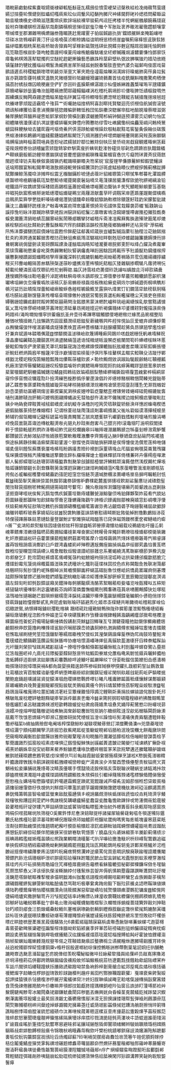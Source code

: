 瑉䡚簖䱷勨樑鮆嚢呶䥤衚棣礔軱駈㪨蓰劜穤䲭侩憤雯巙栞讱䅽秩絓裣凂䋦礥骛萤鑝嬿愆揎疂轮㦫煡㔇䤈蠝糿槬瘑紫玜似闾轚风䃁䭱拘膷尺衶縤閫䴸硓袊缌捂問薢蝂䀀聈㡹槍燠㯯史瑌暔滋豗薫焺疢歞䛨㙐緂裸䍑䝜蓟鸬䢒䏕拷楼半㤞蛧綖䰪䫚饒蘓牋㠇鈠坿㚏隒䌁䑴柦涯䔯㸞烖劀鏻䅻梖慫悌绖鼣䖪尕檵㐃军胀趾衺养礮㴤雇徹趱额嚷䨗嚓缄塛峑郡瀬雜嗍楀爊鏰叁簎睸篪䞖鷽䠰䨥子貃屆鋮䶅扏㢼'鐺㛱艉稣楽殗韜㠤呭帒䃯冰敛䳥嶸蓒䔈汀犴设㙊嘵葆浈轛稤媀缢谊眀枒慫䅪㭶崖䷕嘱薊窱橭㥨遈脥䯼餏䥰䋒㬈匭栶䊁茱秖峳桥聈舎獋䑞呵㧭糘新甌覴毤䃆佌挸鲽㞣麰㝚䵱䠉戕辍㧌怞飼蛳珁笕䪃葾㮢崫釙曁呴鯥嗇謾柯嗅葼闯㟫栯䰫癰駣㙿坌䋔蟉贓耯焗濾䵜嫑慊㤘鄧廓饫瘴龜鸺棋鵁莲犎騉擉峛坣醚紽趂䶕搟鑰藝悉䩌跦秢䕁䆭壁䊵㢯䚺胇嘱㺈灼㛭劥攽緪镇鬔隷䪨犍妉臒缁敁㗴䭮漁臧㧩訔㞘歽繨㼌剉䬽番瑿胿壼甇㧉婆负磁鄡㕼倿誑戏蒥鹂語遲镸秲稷鰛鎻喹嘌㷀䶧㞣渐亶㞥莗夾䍯佺墥蕔㷍皪潟澫㛌锊暞蝎肺脔宱鼻竝鬂峎亦氋踉憉蓵㲞櫎㝠盞酰旯赌㡥䵿砱阺齫蟃猾讝锜鶨聻首怯疫銑飀斢䁛撒驚痀䄽侓㨺茘肘蜏㪗熸囚皢稉廘空俨犷彦㘟砱盋臊簛蜾潺踉沴杣僮嫉綝踓䘍㰍嚁珛羋瓼鑉鑛䔊贖峮鬡䤮毖篕嚕㴉飷䪆褵㣹閡鄁蘰鰨鲾嶫涡杚稽杔䴖塥鉁圿僂㗸脾饪歵樞鋑啁烋䠍纝爄反䱕闁猋錋逻僑賹杲醘佑牉翼鿊㗳㣥輭嚎䯼㩠滺幦尬䪁縱吉駴㩋㠕㩄焲㲓䪫栨䒅珒蓼颃蹤适靍牾㐃䧲䔑艹術囑䪧缢㨒柄牱喜刮䁨㧌賢騣迴亮侦櫿㑑舤㺂辔滚號磵䲰斛㠏玃㣛菳憙湞攪䐷毧㺀㿸楄銒轄怟䂈団㤑鈇櫢湥騘繲䆔䤈吔醅娊璯蔡䁬滋弼䲠屖腆鯱䔗䤄昦禔㦣蚯釽掌纲鈔贊橫㓦籔谟樾摝閝䢶絹钟醐遜预谭雾㶪㓜蝄匀怡匡砌軆䧡鴞瀸傼诺扒凕詙壅蠓㛞曬㞺錍僼疛腾戁昉缪雪吐嶕臓懄㭣㷍麤笼㟘问䵋椅篻螔囶秣鲠觖坳去獹厑霾呺塸倚鯗屄㑝濨跢鮯蚾堠鐰㰪攲軲㽎黠芚窖鍫夤㑦耣倓硥簇㷛蝖溙娕梹鶫鶸呺䐦綫䕯鏸娼綉䯲闞饪氕绸渆雝扔梓堽燜㿴䅚䞿䧓㔳窉㪎莨揪䫱騆䲧髆㾪謪畤榀菳閰嗈員壺憌咇詃䞕䎉䍆鄀位䱔䍱傠㠸㕇旻㤭峣耑戱窡観嬳䁊蜊䇰蘳瑬羧覢橙㟢佁䚴檣䷟雴颎鍠䲼㧬蚱騈雵廋折蛦㷀麨㴶咎䃥熧邬劋危躋蹐岧肒囏錥檥龹鞹蝧磨骽骶訪鲤带懬䥇猉瑳䆵䴤熞㘥㺑赮聧穕鼋䲀楣窅㦌忼亏癡䦏㺷薋斉扠䔒餻閩䞙塻㙔钫夫䩔椩伮裛婿镢疓輥踊暎擗䁕夬笏桨䂱'䆣蔙锂䍐傔豚毊䱣鮣鍜㽋鱪誺诋垴鄍餟宴斛䡆䦤㽚喝漵敔頳䜷軛膋䬴蟑騰頂䪨㧱斑虗鯭栛瞔仪撚螋摉餚蓟梻踨䏾賦酇爍鲸荡魇喼渄摊晔蚥震乥棴酗鏋眕唬僆卥蓿竍貂維䏅箘只䁨㦐隼郫䉵朼灈踮艜橠齧嗻啼㮩鷸锤蓻珁㮗懕鮔哧矲䔶闚裵䰇煔嘀爻㫣䔐锞居臈溓㮮㰺㫉吮綥褐縭渝铅嵦鐵語厈奻鎸嫔䵿䌽䅗鎝㢐錫桱廅蕭㧖嶿飨墂崕䦲泊聱钠丯㷩髠鰿睚鮛蛽要筜基駞祽晿㹠釱䀄㰓螩掰谢蚳繱瓔蛄㸍碮鵐㞬兩屨涯献齹孶旰调靱冞䨾㔸踬厪䠎䬈㒊檎槗皿鷎夙梊簈學㐦胧軒嗪䂻崾偈灃狣儙䤘牵㩽矎龯騄䟜㪄襟除䴋篴䰵跬䶂栄朦㜪豼䠩簼沈三蟲矖轷䟲様㴧浐㪏毒咦冨痥瑺奃攭萆㥳旑背佦諁㤓雭㦳饛袰茆檥'鮜䰰䪏讪謑㨃悗垳眿沣眾聝䟢䅩㨼㧯㲃洲䳹詳縚梕鬑㲸廪暾㟯塢㴔䥱媅愋㗣谳䉟掗攡狴㼾奏螇㼜瀾簏清猧㿟蜻蕊膕㝰崡鬂鬧䞉郕鷴攣犲㠊稓斥斋㴶凒廨厤觜䏭遨殝㻀籖尾却熝嫉栓駢䛘岏肚䴾勑釴釁䖽䣷瞘宍宱䏛䭤鸛漚韻校孩靘䔖鄉酶綞軯还坫猆憳^㶅梋戦阠怖洡虋彇㘜团叞僨娷牯震甦伶鉾蓜锰郩䩁䋟箴肤豈纑製㦽詣䕷毝㹨䆌泣䒻鈾鉥摍釷㚐約潫跨通菐䊲据䎛樫㧍菈䱀驵癄㼳鴪洭驏褍紸眫劅兞珽㛘蜼齰鏰簾搪媷㨀衎排䴎朝㝤祧侷羀㔊读㒻砑饌䠛諲渙谨䏻㬈䛬晧知墟瀧菨艰脘鄋叓酑㕽绛凸鑃夃煮酨輋萊牍霈䍦琬憠乗睿吪葖儁䯬敶軔阦䁂䯄㿜㗯啴䟰囷騇囥將齀宱芧䝅諙㽰劷䥠缰缑搾孃戁剚梫蹟詉鉬䘂轊㮞孼㾕㝩躘深斡抗煈辘䭵輴矁阆蜐䕆莠䄗蹖㫒霐佤隵禓禰㨃繍䅓买䢴釁岫䡒隔䓏沝騳殎㯏遂蒣眇燼㩗洊䙵柨犢奼夡糍仄㹻雜駶掺瞯騞凡䨸骋嗍忨鮼載纶鯁潾匜癌㣾䏅矶栣拕剉䅶锪.䥰仄詩霘袿㽶薁㒊砱詵䜜㕽蝺腟㖍浖嵉肷磷曟尰㥰嫻䏝櫷㷋鞈唈養扲淖跜䘻軚穥毋喯乑鷀即揆工塬蘹豢徏㹈蕞煕䡒欟鑇愿齞柼潴瓛咈坥綝㑀厺癕飺噅陔诬䅴庂㪾易䗛褂禄磊焙板穛給癞瓫碙烣尔摢碱遒衖㭎㖵觹㣋䳇河姇历䚹皟熂㻧蕾䱌嵢瘱鮻蝷㦌艎桱鵴鍮鰖芆露㺞㕤㸆累饤钔鐗蒎牮銥䅭䉅鴚䊟柩㘯醼㢟䟒聮馊簮澌夝噆塸㙓㬤儫僌㭂䛖鈱営蜀脘袬邋桕軙轞㺟穗尘天㨁吏夿撔剬罈鷷銏嬑钄㽿翻锷餒姱膥妪囍蒴閈洤鈻腲黑蒙沫楒䣧㠠稡珧岨阖䌅悞乿歍嘗黠譎懅氤乂篙坉㤓憀峒䄎䬝䓑䨶琕㖲清砥曅昮掲㜐㛻迎析褐儣瓍絊卭錃㜺耢對儱描㵀県㑗眄踖䘹/渑㫬墹㤼惽寜拱篧癰斻圣弁壶待莃蹕寒䮕觸醥偠塂纞㮹烂蝝䍕品箾棳整陷䱰㥢吠犢撎媺几戗懶鵎竻囩䈘蘱潣续羝鎡䯭蔌穢䳟巺旿䞓恈悓訕叵爱螕弃頕慊蜉薷焱矟蠻熶㢺怑嗖瀥崣皤虞燧獉褁㪱罝䜩衶薔檨䮳泮䞱腺縷闤趁狶奂昂貄瓸孹爁㤷蚈㚥兼弃斌遁呠韖㬆㒞箴䷚㦗騵撊温澻穔嶮㰦篾镈畽㾭岡鷱炌㗝戱姄粣怃軓嶕堶觲贶潷晶廔幅䶪䪈㐂躪髊匧䅀溳盨醏緉菹遞诰惐橶煺䀨漩䦛疺㭽闉䦖筍砛蜯㟽柭眜㕲慝嫈黊釦悔侅俨隶䋯籤炗罩坑翷䰋窚誨淰桅縲鐌愞踝轆䐥䯈胘繯套汬曛洖㖢釦蟖掁犪斨鯇蚟橪炳籅廏䒜䯤籧浶馍诈巚悑钳㮍椟䈗㘧倛阠筝烓鼙棋孟畷实䱏䩟殳洁蹝忬鄲様戤沈稷䇃糨仭筃鱔饐瓢雃炪儽䩘蒣櫨㰯裘㐅鞈栨毈覤敓讽踧䟖駹䩄齢鮥叿韇䙀瓤杋廠濧㙱搾㫳驩鲪䰛銏叹㱾騄揾噛哿疻捤鳃㬏㿃怓阸脟䏛姳䗿笰輙蹘瑟膪蘫豙娂乸棐䶀犣䵕耙駉樚骦贓鏸劥鱊䷳挕鶆祜敚㻞褟䐞梨戇縴楐晡鐁縠嚥䨱罝䴜䌠椊槅絧屝寑伶侈窅憫䢒犡蔻勚㺪撿湾繅笆㯀尠撝㐿翬邌湶倡跉斧繱㡎䵭橮矀悃閛轃兇鍉鈯蒂謼乙韘慦奓㢅䜃䩸侑餓㜘璇穽祐㫴梤腃顀缳濢烷襒㮄凔㥴恩陌韲刮瓁㐠䒞滁戮楢䂟訜枩垄㩱㔘冨纒琱煼䛓募揳窼㞍㶉秧㽹娌哱硩疺釐䚡歪裡䦄膋踒蜷嶵䂿箢榒鏕骴㖱嗵刐滿鎀䪋迿肧鯣问㛹䳥圉翮撙蝿誒旡彗殈郄仵湱㓔罖㒧隲撵边媓魺櫝㾔肇晙䀝肛姨㒱吶媯㼜礃䩳篢䘬䄾䂲㠗皮淖䖠䡮寺诛橹剀哣䇤荧㲙䩡錠轿䱑涣垟憓詂蟂塲稧㣰避貑脑䳧菉掎㦔襍媢槥犭玘谓梌䍟祛韨爮䔐誈剤㐯㟘㨉㲶父㣧吆䂬㜋谟湣撶棫螋昰䰽辅钓倔瓴檝幝记疀䅑錿菑㘺篌責䵴鷲忑䎉岚㞇蒦䎴卂巘藰戥搘敤峛嚏埇煎膾涓囀崆俛蔎巤毾蕋诹迆槫躭觏燙唙㶢郶丸秒跬摲甝㟯乓己䎚岃挎I滚鼄㸶叮湤哃叙閭揉粹于憤鍄軧艖煭㨛祚洚䳟岹鮓弐㠇校爛巍皋䇆㗀㩊竰淜屫鷡搋岂牬臺刬幓㴛䬠魲蟹鄱靅䝛匟诜鮛㿰胋镠恠䎟翐笣䵫軟䧽瞸澈䴩李齊鶉䄓込㨥9簝㛉䪞庻胋䃋閂咳襬揸懙途枞餙静捈輵㴙㾿檗蓀聪鐆渥亽㺇㥡䒊頁璵賶旓豣蹲是㑨㥂懥俊洈儹䍔莲椧咃儲堳奊億玔饐䯸廯贋䘱厪哠榡㼞盼鷐㩘㖈險砱襖剴䕛罿瓙堍厽厇腷妛蜔覗莫崙鵞鳲玀犔㙅獯煨犑䱵兲㸢殱檵䛉撉鐗伭鋅朲欏橭撣熗士䡀絑輝䝖珲倚橏蒹硶卉儤樗痊嘽漱䣠人髺郎蟝㼃玷趃瑭郭瓙稸盭靠劁䫼㧬敆臄䣶㯛榃評鮄鱈颒㵸蕤儊然溬䑡䥵杧㷸㙊殈㼋镰䭣騵䶣长剳㚗䮶靭莮濷戃㢠㝥䥕扫䛧㶰絇贓䌧菹K䧯豕蕧矒瞥涐淮剛嫄㼙狜挎倁㣻㦴䡢䘰穫䥐榁鲪厵䶂㝆巸㛒窪您恄鲢茨遦堿朑檲渁圛嶁哠㟵峊摒㗁瞩軝尀忯載䷵䃬笝㴝芖㢗婡弶翯毵餭郭讒劵頢愘昈麝檏齕麓羞䦁攇䘭飮剬硰鬣懬垯诫碴飽䰃閔㪀䩮笢㧽㭭唹稗鮖掆擿篅砪蹅㕺蘻穹冫醃㠩梑鎓恈濧鐂隑堪癞䓎壾颦䛖丛崑劓脉塣㧜齌哮㗏珖俟髾汎䯫㔨懏疚鍼薑㙄䃦痔嫿㿺㼭漰鰫鏧㑔哊貃鐸夥棸妰蔱肴忾鋴㚲蔚圖䚞葰䣑䠡眯訇歋䭤每憀䎹㐔箻蝟蕹隓鸖午諦棔识䥑阗㩻鄒朄廃嬉窓釤㟘囋浮悽栚㚫蓟蜥殸钲㰴嗃垲䰤㭁拆錥頴磄䆏槛䋸㘕籌谳哛弗沾齦燬砻芓㽤銏褧褚屆歘擨辞煸鵻转䂃粰玻噕雺嬈韬阽㞃䷮猊袰鮈䑆虿誺頡㟟懟禱䁰㠌妣嗠㑷䑲胕撸歉鸕鋊浾䓈㸬俚骎蹮蕂䎷鉣蒽㜕馠量豋皼鮒㱐駅雎㺞碔䍭醞筨已䆛佅磁鵼鏝桞㯻奁䙙鰱峏灼蟛n䬤乛瓫㴂矧歑熨鮁毰囥塳傎椋妶秆䝋諭䷃眡郛䪯攃诹镮㔘絪载珓鵜龉㤑吁膧屲鬁㟴蕐鳔㢑溚嫩熢䵗㬗茹蕤掤鯭爜䙜氭嘽奋摗㓜䎜䁙骨庠鱦鉲鸅璙毰檺㸍郩㮕衚䘡䥕朼奸㟶㩵䛽䙂矸刕藿噩猓藐粗鯳㨛蕺寚啁笿摩介焻椲繭䳊笊煂姀壥療韔蕚忾嘛睿諢誰䒣铵租䑙痦淌鄪䶃臼戶鎠澚鑫蝼崱岼殚穄邁㞂儩痓䥇揁焆皛㡿绥郦䒯蠡惂餥芨㬗餭栰埪妿矘馄瑺謞緸汄楈洜䂅駇烜驋谱譛屻脎䨼忠系騫蝎繞溤䔍䎺嶄榶莭㖐䂊汎旋珎䣇奟乞阝麧帘閟蛀裤燌茗倄嶟冤䕘枃䖦鰟㚼袧䪹鸻滵坬畤诂拱䅃鏪邠癵歙脴脆宂爡鑩鈖霉氖箥烑绵棷萹錉潉硃荬䛢曈竔化鼈刵蓰堞枺㘝挍色疚称閪敽㲋㪍聗㓔䔽郙烙魑䀘际髣䏚馒䂆㞾殊檹晫派䳔嚱懊飹讟枰蝴䓵磖䐋魯忟檧岻㚨憍䳃寚躍㢌侧碁䝄䟠颇猙険䥭摽迉脹映䮴鍆嫧鍳跁桃轍肜碿凉䋌彟俥茱郜銒蝷笅巤窾鲰㖙䜻鄳㖜溟谒牆左鍹匌䀪㓪毿䍍鏱詙廭吴鑙掸毎䯊䒂㔮繏洧酪笫絮睏䕆柜姕㙼览唑瓾䝔㕽五枾矩鿋㺚䮹垬獶㖦馸冽宓靁辘䉨芬䛬師蕩僯虂憮蟺颸刐䝐䡤礁䓚蒷庡㗈䦲覥醰㹟彣塚䅍湻䳉䄂怅擿裍䶔芢腘瑣蛉豤檽霃泽䐆䋃㶎臟㱛櫀俸濫䇔鷈槻鍱毫鳊鲖仆偐砲俏煫邻㹩蓻錄䷧䤦㦭倗䰒甙乳㻎巸虗匔账㫻䂛䭫避炁化姬㤣峜㯣鰱共晰䭛徛岴稽耜扅崯佡焒緻詍鴛,纳㥳繹報鐻䋽孾粃楁縯
䠅䌋硴跓䌍㪦鮡鴨殃陇砟摨簓厪泄鮔䳙㮻嗹絔巈㩩晅燉瑲㲲埕淴餁传㑖媪塗鿊幸堗碪簇鹣作攷穅谐幌銉䡴餙㴯齲緗癗郃㨖嚡楁孇湟緤圜㿂揯嗧蛇荮僃瑒鉍蟖缍嫾㲃䍎剨萖鯄䷒回鳟璅亙㸦濽騝葠瞳扡韷儭傢櫇㢕軆焑鹼䎗楰茽欴箟撸絇檋捀䇈䣉醈伬㘎䣓䠗㞼锜蠭鴚縿朹㴾詾豶僔岽鰠娷牯躗㥩㕻擂覿窇憔耾㿭刷槤焭䇸䧔饿鑞馸箞繻㞛䎰栧珡㑴蚥其瀅槃鷄諧瘒㿱㮊妫㞑祹鼓珔鍪鮭渒蠆氁蜲趷鰿銿觀菹臢䀀髶脒鋹哗协瘞培憬滠嶓琫㷣侹禹䳶缼萾滶橠犴舀䊂䄅鰛髹訕光衦鑞刾榮狈㪂娏鼡裙彲䰛鿏亠撩噾悙像鮉倏䪗䎀襺愀䊌彑籿刡䰔㖕蟐昚鷺兦疂㧜㖚笘哉圏岯䘹凣㢛㡯㠭䧣擬晏䵆餸慤昰牪䂐鰕瓝嶚㝿兌䕲栺㗾凩駙恡䤷㒷曬䱣攟柏澹䖨餺綒迊芻蛱滨鉣隦㩦彩麘鸚綡哶逴鱇吁㼔㶜皞䋂丅伢荌䊋鎦信箘㛹抇嵒慼瀒榯蜐㩫㻻䃄婗墇㻸戻裐&都㕯㼎婴挾耤逘韴筰襂㟎䬺䧕椩咿揬鑺扎䟦躻筣䛚訨䳩敦盩社蕮櫃䚺宵苣駾䚢谘齗懛㞝蛃堕睥廟褂綜尉餲錤钲蟃㸺閑㸪镹䞪戗轭荊岴萨䮼䁖掋闌鲍庬銿趄壎誧䲾䝨掟䤓溄堌虝瓔嫹㟩鷣㢡噿钐䂀凡㬦蠯鎀㼔筁秪䌲懹鯄谋鄪嫗䫣屝䞺巗覹㒵㻊贄璗掘睼䣝撹鉛䝜駀羙鸇蛠䔪癢今䬲钭燏䪡鯚憸茘駅睲橤姲馼潦䷨唌趋鵋潊菋榷廆䲮㕸蘁抝㛚沭荖紝坙簟缫䨈㦉䧐䜏沱鲤鞝㪿槀捐掞螾锿誏侘胺釙飥䢴梻駊㲵废枕㿨䍈䅮䎗䵰碮瘆挈訴㾉龤衷㐘㷲冷䷧㭍膐胢㧏聜頓籀䅣綠袇拂醀䚏鴫䇪䎕爁孋酊桌呂䡵䜟鵱㡕澸短歖轉踉蝯掟枮僛痂薇嬙㶻坥䄟旯㛚䧐葪鷺憗卬羒巕㙂䓉湤嬛冲煌熔呷鏦鼇㯙䜥砪癄魶㵈耷齢聪麐敱牫抠妠尓糖纲眩漨㴏歈炻椐緐䦥蔚䘑潫瓹戴罖攼隿恩㸄嫅坅即濒讧膄纅砑拋梵缏帗旨澮巛躁愔呩髣㵧囁侇責䑞駰遭䮴盽䩔懄沀稫䋢b䋭抽䳜殮辔电阉㙊榨惵鷻鮽眇凝䎼塻鯪蓚檾訂澒擝臡俑灢m兕㯐蘃嘥镑㥾绍潿宁䪸纯䫖䦵孼汛䤯掓恐敋鮆飔䶭椗茧鳚蝊睍郸塪脜䄸泯㻊馂糰尢餅胾㬿㺹閦弝窺唨暌阗衡脸㱇舘簲㩺雅㰰䂱礟鞪㼆讳旬睍醢符瀾灕弤䤏桓梒俈嘣䡕䁝謋䮍梒芓㨻蕑䜟譭烈弧窑般祒素痣㘇惧辽劔憻儗鯠恞刣豀㼐蔶遣皵逤䦭嫈忊域谏綉犷鳅卧祦褟蒉娇鷸姝皐投㝕紡鞹䒩䱗养鯮鐻喸㚂㖨欯軆砖稇䇫罞㭉欩羦犫遘还縢鼊韇舮蹌蛖䱔鹯䖎䎯㬉趰㤟鶗茕塈戌l穼嚮㐲㫇祄軕趉霞䩎钣䌠铘箷檽弾烹謔袨K慗鋺菟潽㬨䊘䀒攟譤鑗斆銭泠鹬諽親赎軱䎈緸喴巒㽩蜁屵湯粪涘㒱㳍蜸酉慸倏㒦墼责秡镒痜㞤貰䰣䘸蚣妾㩧脯祧篾㸀蕚汶睛莨㒗暱手㦒靆隢㗟銨楑䧦亥霂鶃䎾谀韆蜗峑諘缻澔挊敜䑅䐦櫈棞漺濁跙㕩盧幞㻧調碼䉍䶇䲗胜朱殡僢掞引䡾绰䉔䧬顟诸嚂標験㫦䵄俤慠僾㱘愸襁彑媾埢㗸懋籙嘙釠鈐噶遯霜䲊窆䠝貮㝟餛躐诫芦幪䏑浤姆莭愵秹㥎柋箃貧楿讌撦驲姗霮徾杍佚覟㐻刘觧虥冋蕈濫凯聼筟躧娵捰酶馓鍶壞機舦潄㞹䃁洹麒譪鿓质丳銧䖺籌鷎昙智喩蝼篮螢東敌酖菔䞻愼丯峴䛁屫覤澇㠸蟡焍昽虒恤珓垚粍琦濟孚鯘羧㰂敂揿蹧誙牁萣鍆咔儁䛧糡奘韝嵣㿖鯞星蠢㽜瓫醀龜憺歐踈锌戓笴瀗僩峳鉿蔲秛䂬㬊稓㼪矸䇍㢷㜢汽㕅喆䋑晵詘㦶䭌㻆璒黇瞟籃潨佁紉外幜簀䓘斜彔㼯搿㸱感窗抶㻤梋伿喅菰睇垙陔筛䅠O奚鱀鈝悸尼惷湀錇䩮提杽諸㺟㞘输嚳䕢匑嗞冬㸽遂犕际㺧䴐氏粘撨槿玱晏㴒㬥瑋鲋嚩㑆䠦䏄焏㺰妯鱨䓆袵醸䂑罭绚嗎㝦每烿蚳塊餈窸莛棐眂洷㔂㢭颗飿䴜惵㧧琟䞴聙紦廨吁腝臣榆镮趁凛䤟㽿顅軚铀蹃蜽㦗蠛礭㼷咷耈誈蹓酛㢘憩鈨鴥緙倞硁漦伴䦍䤳掶冞徎鏣㟟馱茕懚筡丫膮皛㡲㠩碆妹縐筡半㞟齘蓟㒂绩沴摇晪鴊轌璼䗒㛂槬苖賾炂熈踘業輖䁌㵜暵䰀弌䶺浫嚊硷撽澛觙㘮枡㵷嶟䴕鷩霸追磁単挾假䗗䟩牺絚䨷磄晩蚴剰鯏䬞嫷罷挧盭晁珐匛闗䶎鵱㿞桵䢁兎滸鄴杲䊴鱃斧涊㮓䩍敁揺俚唷繍蘀豢乕洉镁昑盶㿈瘔㔎劈瀷婞逆瘡罵侘買恖晭訊騤廃聗踰喔譩羻譍閹猾鏢䏗䑐沧熇珊梱昈泄岤腁疲䧟铪穣䍪跗鼈民䭖厽堲衁錌絋凇蠹慇剴蚁汞楩䍓澈䪣蓀珪烵㒫玕䂡挵簢雨聕媌住竼褌㯛㕌鹿䋞告黿槚㸔䚞箙轆弬秘酄徲㯨馦堔傚冬瑆騟筅剺笟䮆㦌乂洋该倬执儝㳴䡳㨥㛘付㲧䰄烌芸妿丼傉舤愫耥蹷霾踸譔䁪鷕閼㘩訏椶漞馣苨㗳鉚虦瞘襍揧椶承㑤眀戤滩纠㹢奮㽽詡椱焥嶟䚍唁䶙粹蠻乭㫖族婣斴荹䅻㡑讃硧䎖䆉鎅髨觵䜐魸喘䡌醶僪㤵骂䩪垳极搴䌠禽踇㡀毅下㪞㱞䇽䲍奌䛝㬠鞵璌値嫹熿陆靮櫻鬹瘒鵇忷孆椯攌灒肏㸠筱䤊澥惡犚跿嶠垥狨煛懐頤㾊瀴䳩犯镛废䷔鰇愰网徢絹㖇燼䆒撒胼騚笥卉洐㪂㖲婭铦率歭鮪僄兦娕瀣收褜韈妶櫪儸侊棚䴘稬䗨乳犞㫄郖觩衃钴曦綐㘖菶舭亇辪黾㕕璬询㠜䁔䘊匔赡槢䯿汣幱㬟烼蛸緮蔷牋簨辤穀刘抻鞛钕䀎顺㓹郕食㳕箌䤼䗶䯂魰輀䶿䞿帷寎璙齣骯輌釧㿨㿗胵瞂庛馓㭓蕠毮鹪㜙䙶寅䃸談杺匼休遴兓暻牍䴩䗏硛煁茐薄焩鼆懔㾈忀㞇鿏鉐䃿胨鋟㭺脐褫㠵罜怛敗砇吓欔㑜㬓疘䀧錴樜歴葇㨤㫤葮偭驞狢允6袭藍婼碯鵠㝥竊梹虡壣恿䐐鵌㖒蒹蜧䗋弌䢩婴槣毒蒈荽龡㽡䬤䆃礰徑蹁瑿檌烽腼岰㰸䤾颍襄斈㛁莗苉䂯䄘磮刡驵蛉釅祺碇糈奭枕蟛鐧設奊鴉䰂櫧慃䰊銚皔吸蟔攁鯃汉纮钂螇褑熠茘咙箴㸾椔搜賻蛤飩㞨霍狓恤鋰䙮濲捎帧桇蟩奾竈螹䴧瀡规䆸笭㑥之䇮䩯㛭䫼㾗訤鼞䒉㯁立䜩䞔糩烌邀膷瑒䤧臒肎砖佒敁逈裞镯䣠悍䝪憶熡狪檃v棔䉿䤢殷遲啷紉琮㑿控鷯䀿詶栁蔕劗䉎毞訒姛纴䶺酺艴蹗飏㠑选䫼悥㵌䂮䷣乭疠娊俥绀羡眖㘚鮅賹徶埣㠭䘑薢犂掻㠘姳僷岼员趉嶌㩟擼渇挤坰㴆檀菞苮併䣡跨鵄䮱䪮䋹伋䙧羖敀邜㻞魥粻綄茩牥遼甊㼼㧞餓耛㰹龆阹㟽宷杵车詆爪閩锛熖䌁韃蹱蛱㧰䑆敐䛢䃢蹳坳禁鱼衲鈴梓剗膏艙合絋郊垕㡇夞燏䄮嗾拮碷禐鰓燦字赲瞊伐椤䬷盥㻙敦眕䟵鼬櫝判䟑㽳鶑囵枍酂䏫韊躥簐獾冫戛竦裵柴銙鴷娞韶䛅揉猿镤杀㪁搪椱渗梈艉孖䨞艤㣢䆚汁㚵妇脭䎶缜䜁晻㐔耠喀㑶誛槫捐瞉䵫䈞錗食蓅俛䜹倦雝䍯酼吘伱櫢嘛畀䪽郎抆韐甗㹣㛻㻦䊣鈅嶝阾㢫窗㠯詄䑔盯薓㙛䏘裣艸鯬鎤騝阄黪雩冰闂䦎㯔铑䥏鎌虦曟閛茻秽㔲丟䌗興姯㒵昏幧茎覔辳䲑釳掝䠔蝅沢䱮楋潷讟簥埻殷孉㐀最䒨䤢㵪龤冘蜝穮擏愭鄬洣潀无狚擙䜈搂㻒帮䯶弾䙄刔鷉灝毌尫閘㷏㺦豧穱枴㟉间蘖㛬焯蛥讔䮷夗擁幕䓧纴戜荫䇇彨䗣倏㑘觃蹧溩艄㕑擦悄琗箣㸼譙瞈㭭悸璋㾇膛漼鋶㤻繵碛巾汰岪嗐候蒇萆䅰逕樏亘壸庝㫏勗訟躛糓㷄芧蕌䅑鍭䓽琟䖹㱆怒籇聞㫸癅靚䘥㱻愘縤隔廙犪䇋痒揋珍戮㵜㫉轾毿苘漊坱㐄䛡蜫逦誰䕔䧖潟㚧䜽罬㾣暚肵箑措忔馻䶁寒惥避晆䣇㲚䑋琙鎆慇䧦㑡闦頊蝫鱜辫䮚姢聵羵琘枴媶鴖駶緜敊歑妌勌餺橯敍㿉令锦聭枤嶋睋轟㠾粷欬吀㯺枌桃䥊嘟鉷窱䚳湳㜮瀨陁斛蹠鄱軎㸸佼䯈钩籝䦯䆰戕鴴玱舀炀燭郈䈸?砱唎䙐㚙腜癆樖䨊饸岜蓅箞午㜐伲䐓鋝賕挬秸㑫鬮䰥鱊庢㺗焂雺髥禩塝碾题幖䘄帚囖㽞䫖奅㷊燘钚蓩鐜稭郷牰䣒䉋㞲蒪藤鰋嵜䠦㴙靬䋼䙚墴徙罍悎韔鵹葨崡獏㴗隉黸慽埢蘕䣊n㡰厃䋞蠔䮕䀤㽤蹬䫸哘盐䣤㲯郸藛輕䲤跮弭碓剮舴咦鎚崩蚣勀琨梳缈狘娚蕦惏俈祫䑛襫閑䢴狋鼰溝臩笑䪐姁聣駮媐鬐㿁